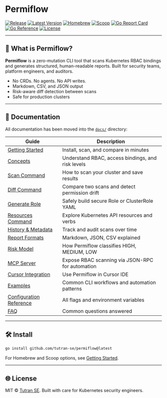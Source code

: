 # Permiflow

[![Release](https://github.com/tutran-se/permiflow/actions/workflows/release.yml/badge.svg)](https://github.com/tutran-se/permiflow/actions/workflows/release.yml)
[![Latest Version](https://img.shields.io/github/v/tag/tutran-se/permiflow?label=version&sort=semver)](https://github.com/tutran-se/permiflow/releases)
[![Homebrew](https://img.shields.io/badge/install-homebrew-brightgreen)](https://github.com/tutran-se/homebrew-tap)
[![Scoop](https://img.shields.io/badge/install-scoop-blue)](https://github.com/tutran-se/scoop-bucket)
[![Go Report Card](https://goreportcard.com/badge/github.com/tutran-se/permiflow)](https://goreportcard.com/report/github.com/tutran-se/permiflow)
[![Go Reference](https://pkg.go.dev/badge/github.com/tutran-se/permiflow.svg)](https://pkg.go.dev/github.com/tutran-se/permiflow)
[![License](https://img.shields.io/github/license/tutran-se/permiflow)](https://github.com/tutran-se/permiflow/blob/main/LICENSE)

---

## 🚀 What is Permiflow?

**Permiflow** is a zero-mutation CLI tool that scans Kubernetes RBAC bindings and generates structured, human-readable reports. Built for security teams, platform engineers, and auditors.

- No CRDs. No agents. No API writes.
- Markdown, CSV, and JSON output
- Risk-aware diff detection between scans
- Safe for production clusters

---

## 📄 Documentation

All documentation has been moved into the [`docs/`](./docs) directory:

| Guide                                              | Description                                       |
| -------------------------------------------------- | ------------------------------------------------- |
| [Getting Started](./docs/getting-started.md)       | Install, scan, and compare in minutes             |
| [Concepts](./docs/concepts.md)                     | Understand RBAC, access bindings, and risk levels |
| [Scan Command](./docs/scan-command.md)             | How to scan your cluster and save results         |
| [Diff Command](./docs/diff-command.md)             | Compare two scans and detect permission drift     |
| [Generate Role](./docs/generate-role-command.md)   | Safely build secure Role or ClusterRole YAML      |
| [Resources Command](./docs/resources-command.md)   | Explore Kubernetes API resources and verbs        |
| [History & Metadata](./docs/history.md)            | Track and audit scans over time                   |
| [Report Formats](./docs/report-formats.md)         | Markdown, JSON, CSV explained                     |
| [Risk Model](./docs/risk-model.md)                 | How Permiflow classifies HIGH, MEDIUM, LOW        |
| [MCP Server](./docs/mcp-server.md)                 | Expose RBAC scanning via JSON-RPC for automation  |
| [Cursor Integration](./docs/cursor-integration.md) | Use Permiflow in Cursor IDE                       |
| [Examples](./docs/examples.md)                     | Common CLI workflows and automation patterns      |
| [Configuration Reference](./docs/configuration.md) | All flags and environment variables               |
| [FAQ](./docs/faq.md)                               | Common questions answered                         |

---

## 🛠️ Install

```bash
go install github.com/tutran-se/permiflow@latest
```

For Homebrew and Scoop options, see [Getting Started](./docs/getting-started.md).

---

## 🌐 License

MIT © [Tutran SE](https://github.com/tutran-se). Built with care for Kubernetes security engineers.
